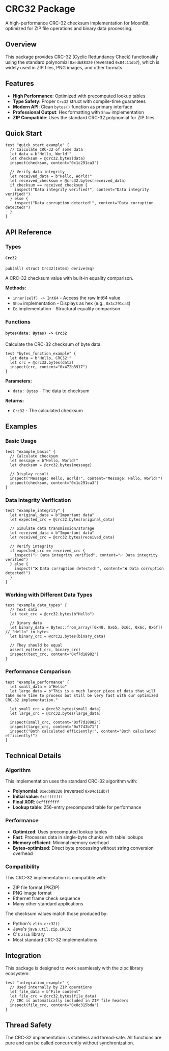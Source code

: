 # CRC32 Package

A high-performance CRC-32 checksum implementation for MoonBit, optimized for ZIP file operations and binary data processing.

## Overview

This package provides CRC-32 (Cyclic Redundancy Check) functionality using the standard polynomial `0xedb88320` (reversed `0x04c11db7`), which is widely used in ZIP files, PNG images, and other formats.

## Features

- **High Performance**: Optimized with precomputed lookup tables
- **Type Safety**: Proper `Crc32` struct with compile-time guarantees  
- **Modern API**: Clean `bytes()` function as primary interface
- **Professional Output**: Hex formatting with `Show` implementation
- **ZIP Compatible**: Uses the standard CRC-32 polynomial for ZIP files

## Quick Start

```moonbit
test "quick_start_example" {
  // Calculate CRC-32 of some data
  let data = b"Hello, World!"
  let checksum = @crc32.bytes(data)
  inspect(checksum, content="0x1c291ca3")

  // Verify data integrity
  let received_data = b"Hello, World!"
  let received_checksum = @crc32.bytes(received_data)
  if checksum == received_checksum {
    inspect("Data integrity verified!", content="Data integrity verified!")
  } else {
    inspect("Data corruption detected!", content="Data corruption detected!")
  }
}
```

## API Reference

### Types

#### `Crc32`
```moonbit
pub(all) struct Crc32(Int64) derive(Eq)
```

A CRC-32 checksum value with built-in equality comparison.

**Methods:**
- `inner(self) -> Int64` - Access the raw Int64 value
- `Show` implementation - Displays as hex (e.g., `0x1c291ca3`)
- `Eq` implementation - Structural equality comparison

### Functions

#### `bytes(data: Bytes) -> Crc32`

Calculate the CRC-32 checksum of byte data.

```moonbit
test "bytes_function_example" {
  let data = b"Hello, CRC32!"
  let crc = @crc32.bytes(data)
  inspect(crc, content="0x472b3917")
}
```

**Parameters:**
- `data: Bytes` - The data to checksum

**Returns:**
- `Crc32` - The calculated checksum

## Examples

### Basic Usage

```moonbit
test "example_basic" {
  // Calculate checksum
  let message = b"Hello, World!"
  let checksum = @crc32.bytes(message)
  
  // Display result
  inspect("Message: Hello, World!", content="Message: Hello, World!")
  inspect(checksum, content="0x1c291ca3")
}
```

### Data Integrity Verification

```moonbit
test "example_integrity" {
  let original_data = b"Important data"
  let expected_crc = @crc32.bytes(original_data)
  
  // Simulate data transmission/storage
  let received_data = b"Important data"
  let received_crc = @crc32.bytes(received_data)
  
  // Verify integrity
  if expected_crc == received_crc {
    inspect("✅ Data integrity verified", content="✅ Data integrity verified")
  } else {
    inspect("❌ Data corruption detected!", content="❌ Data corruption detected!")
  }
}
```

### Working with Different Data Types

```moonbit
test "example_data_types" {
  // Text data
  let text_crc = @crc32.bytes(b"Hello")
  
  // Binary data
  let binary_data = Bytes::from_array([0x48, 0x65, 0x6c, 0x6c, 0x6f]) // "Hello" in bytes
  let binary_crc = @crc32.bytes(binary_data)
  
  // They should be equal
  assert_eq(text_crc, binary_crc)
  inspect(text_crc, content="0xf7d18982")
}
```

### Performance Comparison

```moonbit
test "example_performance" {
  let small_data = b"Hello"
  let large_data = b"This is a much larger piece of data that will take more time to process but still be very fast with our optimized CRC-32 implementation."
  
  let small_crc = @crc32.bytes(small_data)
  let large_crc = @crc32.bytes(large_data)
  
  inspect(small_crc, content="0xf7d18982")
  inspect(large_crc, content="0x7743b71")
  inspect("Both calculated efficiently!", content="Both calculated efficiently!")
}
```

## Technical Details

### Algorithm

This implementation uses the standard CRC-32 algorithm with:
- **Polynomial**: `0xedb88320` (reversed `0x04c11db7`)
- **Initial value**: `0xffffffff`
- **Final XOR**: `0xffffffff`
- **Lookup table**: 256-entry precomputed table for performance

### Performance

- **Optimized**: Uses precomputed lookup tables
- **Fast**: Processes data in single-byte chunks with table lookups
- **Memory efficient**: Minimal memory overhead
- **Bytes-optimized**: Direct byte processing without string conversion overhead

### Compatibility

This CRC-32 implementation is compatible with:
- ZIP file format (PKZIP)
- PNG image format
- Ethernet frame check sequence
- Many other standard applications

The checksum values match those produced by:
- Python's `zlib.crc32()`
- Java's `java.util.zip.CRC32`
- C's `zlib` library
- Most standard CRC-32 implementations

## Integration

This package is designed to work seamlessly with the zipc library ecosystem:

```moonbit
test "integration_example" {
  // Used internally by ZIP operations
  let file_data = b"File content"
  let file_crc = @crc32.bytes(file_data)
  // CRC is automatically included in ZIP file headers
  inspect(file_crc, content="0x8c315bda")
}
```

## Thread Safety

The CRC-32 implementation is stateless and thread-safe. All functions are pure and can be called concurrently without synchronization.
